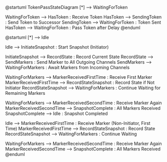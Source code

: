 
@startuml TokenPassStateDiagram
[*] --> WaitingForToken

WaitingForToken --> HasToken : Receive Token
HasToken --> SendingToken : Send Token to Successor
SendingToken --> WaitingForToken : Token Sent
HasToken --> WaitingForToken : Pass Token after Delay
@enduml



@startuml
[*] --> Idle

Idle --> InitiateSnapshot : Start Snapshot (Initiator)

InitiateSnapshot --> RecordState : Record Current State
RecordState --> SendMarkers : Send Marker to All Outgoing Channels
SendMarkers --> WaitingForMarkers : Await Markers from Incoming Channels

WaitingForMarkers --> MarkerReceivedFirstTime : Receive First Marker
MarkerReceivedFirstTime --> RecordStateSnapshot : Record State if Not Initiator
RecordStateSnapshot --> WaitingForMarkers : Continue Waiting for Remaining Markers

WaitingForMarkers --> MarkerReceivedSecondTime : Receive Marker Again
MarkerReceivedSecondTime --> SnapshotComplete : All Markers Received
SnapshotComplete --> Idle : Snapshot Completed

Idle --> MarkerReceivedFirstTime : Receive Marker (Non-Initiator, First Time)
MarkerReceivedFirstTime --> RecordStateSnapshot : Record State
RecordStateSnapshot --> WaitingForMarkers : Continue Waiting

WaitingForMarkers --> MarkerReceivedSecondTime : Receive Marker Again
MarkerReceivedSecondTime --> SnapshotComplete : All Markers Received
@enduml